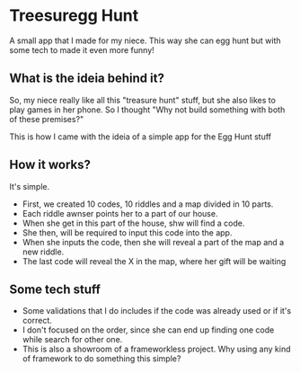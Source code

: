 # Treesuregg Hunt
A small app that I made for my niece. This way she can egg hunt but with some tech to made it even more funny!


## What is the ideia behind it?
So, my niece really like all this "treasure hunt" stuff, but she also likes to play games in her phone. So I thought "Why not build something with both of these premises?"

This is how I came with the ideia of a simple app for the Egg Hunt stuff

## How it works?
It's simple. 
- First, we created 10 codes, 10 riddles and a map divided in 10 parts.
- Each riddle awnser points her to a part of our house.
- When she get in this part of the house, shw will find a code.
- She then, will be required to input this code into the app.
- When she inputs the code, then she will reveal a part of the map and a new riddle.
- The last code will reveal the X in the map, where her gift will be waiting

## Some tech stuff
- Some validations that I do includes if the code was already used or if it's correct.
- I don't focused on the order, since she can end up finding one code while search for other one.
- This is also a showroom of a frameworkless project. Why using any kind of framework to do something this simple?